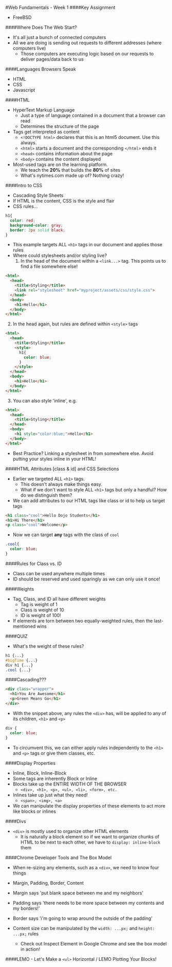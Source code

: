 #Web Fundamentals - Week 1
####Key Assignment
- FreeBSD

####Where Does The Web Start?
- It's all just a bunch of connected computers
- All we are doing is sending out requests to different addresses (where computers live)
  - Those computers are executing logic based on our requests to deliver pages/data back to us

####Languages Browsers Speak
- HTML
- CSS
- Javascript

####HTML
- HyperText Markup Language
  - Just a type of language contained in a document that a browser can read
  - Determines the structure of the page
- Tags get interpreted as content
  - `<!DOCTYPE html>` declares that this is an html5 document. Use this always.
  - `<html>` starts a document and the corresponding `</html>` ends it
  - `<head>` contains information about the page
  - `<body>` contains the content displayed
- Most-used tags are on the learning platform.  
  - We teach the <b>20%</b> that builds the <b>80%</b> of sites
  - What's nytimes.com made up of? Nothing crazy!

####Intro to CSS
- Cascading Style Sheets
- If HTML is the content, CSS is the style and flair
- CSS rules...
```css
h1{
  color: red;
  background-color: gray;
  border: 2px solid black;
}
```
- This example targets ALL `<h1>` tags in our document and applies those rules
- Where could stylesheets and/or styling live?
  1. In the head of the document within a `<link...>` tag.  This points us to find a file somewhere else!
```html
<html>
  <head>
    <title>Styling</title>
    <link rel="stylesheet" href="myproject/assets/css/style.css">
  </head>
  <body>
    <h1>Hello</h1>
  </body>
</html>
```
  2. In the head again, but rules are defined within `<style>` tags
```html
<html>
  <head>
    <title>Styling</title>
    <style>
      h1{
        color: blue;
      }
    </style>
  </head>
  <body>
    <h1>Hello</h1>
  </body>
</html>
```
  3. You can also style 'inline', e.g.
```html
<html>
  <head>
    <title>Styling</title>
  </head>
  <body>
    <h1 style="color:blue;">Hello</h1>
  </body>
</html>
```
- Best Practice? Linking a stylesheet in from somewhere else.  Avoid putting your styles inline in your HTML!

####HTML Attributes [class & id] and CSS Selections
- Earlier we targeted ALL `<h1>` tags.
  - This doesn't always make things easy.
  - What if we don't want to style ALL `<h1>` tags but only a handful?  How do we distinguish them?
- We can add attributes to our HTML tags like class or id to help us target tags
```html
<h1 class="cool">Hello Dojo Students</h1>
<h1>Hi There</h1>
<p class="cool">Welcome</p>
```
- Now we can target <b>any</b> tags with the class of `cool`
```css
.cool{
  color: blue;
}
```
####Rules for Class vs. ID
- Class can be used anywhere multiple times
- ID should be reserved and used sparingly as we can only use it once!

####Weights
- Tag, Class, and ID all have different weights
  - Tag is weight of 1
  - Class is weight of 10
  - ID is weight of 100!
- If elements are torn between two equally-weighted rules, then the last-mentioned wins

####QUIZ
- What's the weight of these rules?
```css
h1 {...}
#bigTime {...}
div h1 {...}
.cool {...}
```

####Cascading???
```html
<div class="wrapper">
  <h1>You Are Awesome</h1>
  <p>Green Means Go</h1>
</div>
```
- With the snippet above, any rules the `<div>` has, will be applied to any of its children, `<h1>` and `<p>`
```css
div {
  color: blue;
}
```
- To circumvent this, we can either apply rules independently to the `<h1>` and `<p>` tags or give them classes, etc.

####Display Properties
- Inline, Block, Inline-Block
- Some tags are inherently Block or Inline
- Blocks take up the ENTIRE WIDTH OF THE BROWSER
  - `<div>, <h1>, <p>, <ul>, <li>, <form>, etc.`
- Inlines take up just what they need!
  - `<span>, <img>, <a>`
- We can manipulate the display properties of these elements to act more like blocks or inlines

####Divs
- `<div>` is mostly used to organize other HTML elements
  - It is naturally a block element so if we want to organize chunks of HTML to be next to each other, we have to `display: inline-block` them

####Chrome Developer Tools and The Box Model
- When re-sizing any elements, such as a `<div>`, we need to know four things
- Margin, Padding, Border, Content

- Margin says 'put blank space between me and my neighbors'
- Padding says 'there needs to be more space between my contents and my borders!'
- Border says 'i'm going to wrap around the outside of the padding'

- Content size can be manipulated by the `width: ...px;` and `height: ...px;` rules
  - Check out Inspect Element in Google Chrome and see the box model in action!

####LEMO - Let's Make a `<ul>` Horizontal / LEMO Plotting Your Blocks!
